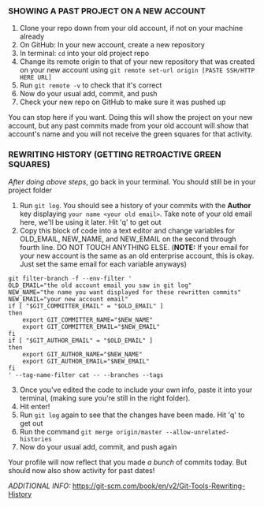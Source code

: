 ### SHOWING A PAST PROJECT ON A NEW ACCOUNT

1. Clone your repo down from your old account, if not on your machine already
2. On GitHub: In your new account, create a new repository
3. In terminal: `cd` into your old project repo
4. Change its remote origin to that of your new repository that was created on your new account using `git remote set-url origin [PASTE SSH/HTTP HERE URL]`
5. Run `git remote -v` to check that it's correct
6. Now do your usual add, commit, and push
7. Check your new repo on GitHub to make sure it was pushed up

You can stop here if you want. Doing this will show the project on your new account, but any past commits made from your old account will show that account's name and you will not receive the green squares for that activity.

### REWRITING HISTORY (GETTING RETROACTIVE GREEN SQUARES)

*After doing above steps*, go back in your terminal. You should still be in your project folder

1. Run `git log`. You should see a history of your commits with the **Author** key displaying `your name <your old email>`. Take note of your old email here, we'll be using it later. Hit 'q' to get out
2. Copy this block of code into a text editor and change variables for OLD_EMAIL, NEW_NAME, and NEW_EMAIL on the second through fourth line. DO NOT TOUCH ANYTHING ELSE. (**NOTE:** If your email for your new account is the same as an old enterprise account, this is okay. Just set the same email for each variable anyways)

```
git filter-branch -f --env-filter '
OLD_EMAIL="the old account email you saw in git log"
NEW_NAME="the name you want displayed for these rewritten commits"
NEW_EMAIL="your new account email"
if [ "$GIT_COMMITTER_EMAIL" = "$OLD_EMAIL" ]
then
    export GIT_COMMITTER_NAME="$NEW_NAME"
    export GIT_COMMITTER_EMAIL="$NEW_EMAIL"
fi
if [ "$GIT_AUTHOR_EMAIL" = "$OLD_EMAIL" ]
then
    export GIT_AUTHOR_NAME="$NEW_NAME"
    export GIT_AUTHOR_EMAIL="$NEW_EMAIL"
fi
' --tag-name-filter cat -- --branches --tags
```

3. Once you've edited the code to include your own info, paste it into your terminal, (making sure you're still in the right folder). 
4. Hit enter!
5. Run `git log` again to see that the changes have been made. Hit 'q' to get out
6. Run the command `git merge origin/master --allow-unrelated-histories`
7. Now do your usual add, commit, and push again

Your profile will now reflect that you made *a bunch* of commits today. But should now also show activity for past dates!

*ADDITIONAL INFO:* https://git-scm.com/book/en/v2/Git-Tools-Rewriting-History
